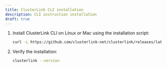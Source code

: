 ```yaml
---
title: ClusterLink CLI installation
description: CLI instruction installation
draft: true
---
```

1. Install ClusterLink CLI on Linux or Mac using the installation script:

    ```sh
    curl -L https://github.com/clusterlink-net/clusterlink/releases/latest/download/clusterlink.sh | sh -
    ```

2. Verify the installation:

    ```sh
    clusterlink --version
    ```
